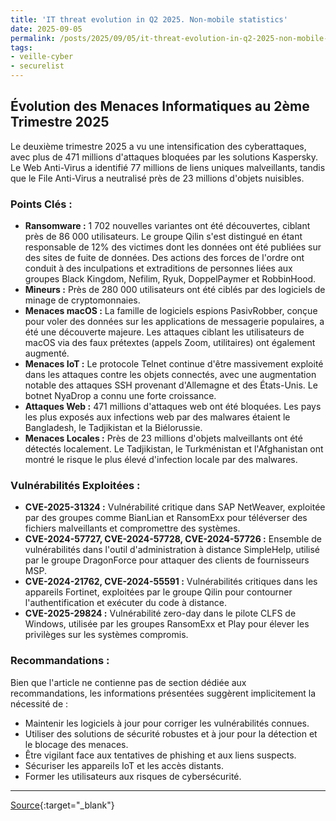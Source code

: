 ```yaml
---
title: 'IT threat evolution in Q2 2025. Non-mobile statistics'
date: 2025-09-05
permalink: /posts/2025/09/05/it-threat-evolution-in-q2-2025-non-mobile-statistics/
tags:
- veille-cyber
- securelist
---
```

## Évolution des Menaces Informatiques au 2ème Trimestre 2025

Le deuxième trimestre 2025 a vu une intensification des cyberattaques, avec plus de 471 millions d'attaques bloquées par les solutions Kaspersky. Le Web Anti-Virus a identifié 77 millions de liens uniques malveillants, tandis que le File Anti-Virus a neutralisé près de 23 millions d'objets nuisibles.

### Points Clés :

*   **Ransomware :** 1 702 nouvelles variantes ont été découvertes, ciblant près de 86 000 utilisateurs. Le groupe Qilin s'est distingué en étant responsable de 12% des victimes dont les données ont été publiées sur des sites de fuite de données. Des actions des forces de l'ordre ont conduit à des inculpations et extraditions de personnes liées aux groupes Black Kingdom, Nefilim, Ryuk, DoppelPaymer et RobbinHood.
*   **Mineurs :** Près de 280 000 utilisateurs ont été ciblés par des logiciels de minage de cryptomonnaies.
*   **Menaces macOS :** La famille de logiciels espions PasivRobber, conçue pour voler des données sur les applications de messagerie populaires, a été une découverte majeure. Les attaques ciblant les utilisateurs de macOS via des faux prétextes (appels Zoom, utilitaires) ont également augmenté.
*   **Menaces IoT :** Le protocole Telnet continue d'être massivement exploité dans les attaques contre les objets connectés, avec une augmentation notable des attaques SSH provenant d'Allemagne et des États-Unis. Le botnet NyaDrop a connu une forte croissance.
*   **Attaques Web :** 471 millions d'attaques web ont été bloquées. Les pays les plus exposés aux infections web par des malwares étaient le Bangladesh, le Tadjikistan et la Biélorussie.
*   **Menaces Locales :** Près de 23 millions d'objets malveillants ont été détectés localement. Le Tadjikistan, le Turkménistan et l'Afghanistan ont montré le risque le plus élevé d'infection locale par des malwares.

### Vulnérabilités Exploitées :

*   **CVE-2025-31324 :** Vulnérabilité critique dans SAP NetWeaver, exploitée par des groupes comme BianLian et RansomExx pour téléverser des fichiers malveillants et compromettre des systèmes.
*   **CVE-2024-57727, CVE-2024-57728, CVE-2024-57726 :** Ensemble de vulnérabilités dans l'outil d'administration à distance SimpleHelp, utilisé par le groupe DragonForce pour attaquer des clients de fournisseurs MSP.
*   **CVE-2024-21762, CVE-2024-55591 :** Vulnérabilités critiques dans les appareils Fortinet, exploitées par le groupe Qilin pour contourner l'authentification et exécuter du code à distance.
*   **CVE-2025-29824 :** Vulnérabilité zero-day dans le pilote CLFS de Windows, utilisée par les groupes RansomExx et Play pour élever les privilèges sur les systèmes compromis.

### Recommandations :

Bien que l'article ne contienne pas de section dédiée aux recommandations, les informations présentées suggèrent implicitement la nécessité de :

*   Maintenir les logiciels à jour pour corriger les vulnérabilités connues.
*   Utiliser des solutions de sécurité robustes et à jour pour la détection et le blocage des menaces.
*   Être vigilant face aux tentatives de phishing et aux liens suspects.
*   Sécuriser les appareils IoT et les accès distants.
*   Former les utilisateurs aux risques de cybersécurité.

---
[Source](https://securelist.com/malware-report-q2-2025-pc-iot-statistics/117421/){:target="_blank"}
